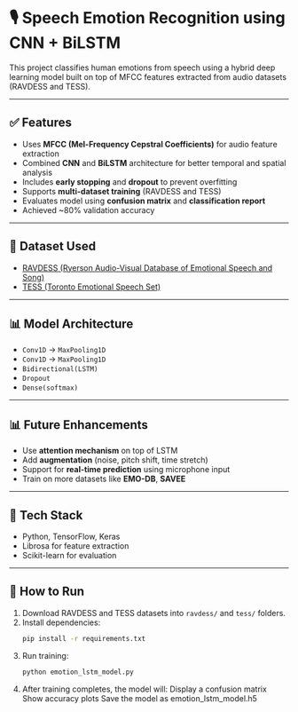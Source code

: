 # 🎙️ Speech Emotion Recognition using CNN + BiLSTM

This project classifies human emotions from speech using a hybrid deep learning model built on top of MFCC features extracted from audio datasets (RAVDESS and TESS).

---

## ✅ Features

- Uses **MFCC (Mel-Frequency Cepstral Coefficients)** for audio feature extraction
- Combined **CNN** and **BiLSTM** architecture for better temporal and spatial analysis
- Includes **early stopping** and **dropout** to prevent overfitting
- Supports **multi-dataset training** (RAVDESS and TESS)
- Evaluates model using **confusion matrix** and **classification report**
- Achieved ~80% validation accuracy

---

## 📂 Dataset Used

- [RAVDESS (Ryerson Audio-Visual Database of Emotional Speech and Song)](https://zenodo.org/record/1188976)
- [TESS (Toronto Emotional Speech Set)](https://tspace.library.utoronto.ca/handle/1807/24487)

---
## 📊 Model Architecture

- `Conv1D` → `MaxPooling1D`
- `Conv1D` → `MaxPooling1D`
- `Bidirectional(LSTM)`
- `Dropout`
- `Dense(softmax)`

---

## 📊 Future Enhancements

- Use **attention mechanism** on top of LSTM
- Add **augmentation** (noise, pitch shift, time stretch)
- Support for **real-time prediction** using microphone input
- Train on more datasets like **EMO-DB**, **SAVEE**

---

## 🧠 Tech Stack

- Python, TensorFlow, Keras
- Librosa for feature extraction
- Scikit-learn for evaluation

---

## 🚀 How to Run

1. Download RAVDESS and TESS datasets into `ravdess/` and `tess/` folders.
2. Install dependencies:
   ```bash
   pip install -r requirements.txt
3. Run training:
   ```bash
   python emotion_lstm_model.py
4. After training completes, the model will:
Display a confusion matrix
Show accuracy plots
Save the model as emotion_lstm_model.h5

